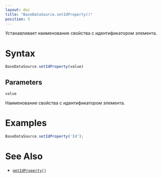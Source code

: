 ```yaml
---
layout: doc
title: "BaseDataSource.setIdProperty()"
position: 5
---
```


Устанавливает наименование свойства с идентификатором элемента.

# Syntax

```js
BaseDataSource.setIdProperty(value)
```

## Parameters

`value`

Наименование свойства с идентификатором элемента.

# Examples

```js
BaseDataSource.setIdProperty('Id');
```

# See Also

* [`getIdProperty()`](../BaseDataSource.getIdProperty/)
